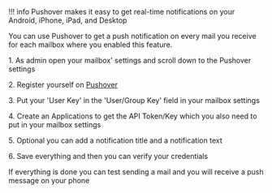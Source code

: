 !!! info
    Pushover makes it easy to get real-time notifications on your Android, iPhone, iPad, and Desktop


You can use Pushover to get a push notification on every mail you receive for each mailbox where you enabled this feature.


1\. As admin open your mailbox' settings and scroll down to the Pushover settings


2\. Register yourself on [Pushover](https://pushover.net)


3\. Put your 'User Key' in the 'User/Group Key' field in your mailbox settings

4\. Create an Applications to get the API Token/Key which you also need to put in your mailbox settings


5\. Optional you can add a notification title and a notification text


6\. Save everything and then you can verify your credentials


If everything is done you can test sending a mail and you will receive a push message on your phone